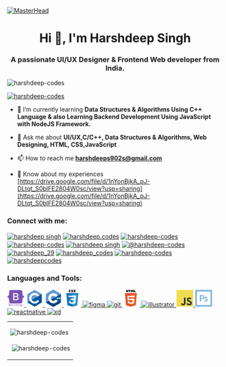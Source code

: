 [![MasterHead](https://previews.123rf.com/images/karpenkoilia/karpenkoilia1806/karpenkoilia180600011/102988806-vector-line-web-concept-for-programming-linear-web-banner-for-coding-.jpg)](https://github.com/Harshdeep-codes/harshdeep2909)
<h1 align="center">Hi 👋, I'm Harshdeep Singh</h1>
<h3 align="center">A passionate UI/UX Designer & Frontend Web developer from India.</h3>

<p align="left"> <img src="https://komarev.com/ghpvc/?username=harshdeep-codes&label=Profile%20views&color=0e75b6&style=flat" alt="harshdeep-codes" /> </p>

<p align="left"> <a href="https://github.com/ryo-ma/github-profile-trophy"><img src="https://github-profile-trophy.vercel.app/?username=harshdeep-codes" alt="harshdeep-codes" /></a> </p>

- 🌱 I’m currently learning **Data Structures & Algorithms Using C++ Language & also Learning Backend Development Using JavaScript with NodeJS Framework.**

- 💬 Ask me about **UI/UX,C/C++, Data Structures & Algorithms, Web Designing, HTML, CSS,JavaScript**

- 📫 How to reach me **harshdeeps902s@gmail.com**

- 📄 Know about my experiences [https://drive.google.com/file/d/1nYonBjkA_pJ-DLtqt_S0blFE2804W0sc/view?usp=sharing](https://drive.google.com/file/d/1nYonBjkA_pJ-DLtqt_S0blFE2804W0sc/view?usp=sharing)

<h3 align="left">Connect with me:</h3>
<p align="left">
<a href="https://linkedin.com/in/harshdeep singh" target="blank"><img align="center" src="https://media4.giphy.com/media/HQTYdpx1yhxWpugAi2/giphy.gif" alt="harshdeep singh" height="30" width="40" /></a>
<a href="https://instagram.com/harshdeep.codes" target="blank"><img align="center" src="https://raw.githubusercontent.com/rahuldkjain/github-profile-readme-generator/master/src/images/icons/Social/instagram.svg" alt="harshdeep.codes" height="30" width="40" /></a>
<a href="https://codepen.io/harshdeep-codes" target="blank"><img align="center" src="https://raw.githubusercontent.com/rahuldkjain/github-profile-readme-generator/master/src/images/icons/Social/codepen.svg" alt="harshdeep-codes" height="30" width="40" /></a>
<a href="https://dev.to/harshdeep-codes" target="blank"><img align="center" src="https://raw.githubusercontent.com/rahuldkjain/github-profile-readme-generator/master/src/images/icons/Social/devto.svg" alt="harshdeep-codes" height="30" width="40" /></a>
<a href="https://www.behance.net/harshdeep singh" target="blank"><img align="center" src="https://raw.githubusercontent.com/rahuldkjain/github-profile-readme-generator/master/src/images/icons/Social/behance.svg" alt="harshdeep singh" height="30" width="40" /></a>
<a href="https://medium.com/@harshdeep-codes" target="blank"><img align="center" src="https://raw.githubusercontent.com/rahuldkjain/github-profile-readme-generator/master/src/images/icons/Social/medium.svg" alt="@harshdeep-codes" height="30" width="40" /></a>
<a href="https://www.codechef.com/users/harshdeep_29" target="blank"><img align="center" src="https://cdn.jsdelivr.net/npm/simple-icons@3.1.0/icons/codechef.svg" alt="harshdeep_29" height="30" width="40" /></a>
<a href="https://www.hackerrank.com/harshdeep_codes" target="blank"><img align="center" src="https://raw.githubusercontent.com/rahuldkjain/github-profile-readme-generator/master/src/images/icons/Social/hackerrank.svg" alt="harshdeep_codes" height="30" width="40" /></a>
<a href="https://www.leetcode.com/harshdeep-codes" target="blank"><img align="center" src="https://raw.githubusercontent.com/rahuldkjain/github-profile-readme-generator/master/src/images/icons/Social/leet-code.svg" alt="harshdeep-codes" height="30" width="40" /></a>
<a href="https://auth.geeksforgeeks.org/user/harshdeepcodes" target="blank"><img align="center" src="https://raw.githubusercontent.com/rahuldkjain/github-profile-readme-generator/master/src/images/icons/Social/geeks-for-geeks.svg" alt="harshdeepcodes" height="30" width="40" /></a>
</p>

<h3 align="left">Languages and Tools:</h3>
<p align="left"> <a href="https://getbootstrap.com" target="_blank" rel="noreferrer"> <img src="https://raw.githubusercontent.com/devicons/devicon/master/icons/bootstrap/bootstrap-plain-wordmark.svg" alt="bootstrap" width="40" height="40"/> </a> <a href="https://www.cprogramming.com/" target="_blank" rel="noreferrer"> <img src="https://raw.githubusercontent.com/devicons/devicon/master/icons/c/c-original.svg" alt="c" width="40" height="40"/> </a> <a href="https://www.w3schools.com/cpp/" target="_blank" rel="noreferrer"> <img src="https://raw.githubusercontent.com/devicons/devicon/master/icons/cplusplus/cplusplus-original.svg" alt="cplusplus" width="40" height="40"/> </a> <a href="https://www.w3schools.com/css/" target="_blank" rel="noreferrer"> <img src="https://raw.githubusercontent.com/devicons/devicon/master/icons/css3/css3-original-wordmark.svg" alt="css3" width="40" height="40"/> </a> <a href="https://www.figma.com/" target="_blank" rel="noreferrer"> <img src="https://www.vectorlogo.zone/logos/figma/figma-icon.svg" alt="figma" width="40" height="40"/> </a> <a href="https://git-scm.com/" target="_blank" rel="noreferrer"> <img src="https://www.vectorlogo.zone/logos/git-scm/git-scm-icon.svg" alt="git" width="40" height="40"/> </a> <a href="https://www.w3.org/html/" target="_blank" rel="noreferrer"> <img src="https://raw.githubusercontent.com/devicons/devicon/master/icons/html5/html5-original-wordmark.svg" alt="html5" width="40" height="40"/> </a> <a href="https://www.adobe.com/in/products/illustrator.html" target="_blank" rel="noreferrer"> <img src="https://www.vectorlogo.zone/logos/adobe_illustrator/adobe_illustrator-icon.svg" alt="illustrator" width="40" height="40"/> </a> <a href="https://developer.mozilla.org/en-US/docs/Web/JavaScript" target="_blank" rel="noreferrer"> <img src="https://raw.githubusercontent.com/devicons/devicon/master/icons/javascript/javascript-original.svg" alt="javascript" width="40" height="40"/> </a> <a href="https://www.photoshop.com/en" target="_blank" rel="noreferrer"> <img src="https://raw.githubusercontent.com/devicons/devicon/master/icons/photoshop/photoshop-line.svg" alt="photoshop" width="40" height="40"/> </a> <a href="https://reactnative.dev/" target="_blank" rel="noreferrer"> <img src="https://reactnative.dev/img/header_logo.svg" alt="reactnative" width="40" height="40"/> </a> <a href="https://www.adobe.com/products/xd.html" target="_blank" rel="noreferrer"> <img src="https://cdn.worldvectorlogo.com/logos/adobe-xd.svg" alt="xd" width="40" height="40"/> </a> </p>

 <table>
  <tr>
   <td><p><img align="left" src="https://github-readme-stats.vercel.app/api/top-langs?username=harshdeep-codes&show_icons=true&locale=en&layout=compact"     alt="harshdeep-codes" /></p>
   </td> 
  </tr>
  
 <tr>
  <td><p>&nbsp;<img align="center" src="https://github-readme-stats.vercel.app/api?username=harshdeep-codes&show_icons=true&locale=en" alt="harshdeep-codes" /></p>
  </td> 
 </tr>
            

</table>
